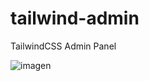 # tailwind-admin
TailwindCSS Admin Panel

![imagen](https://user-images.githubusercontent.com/20761166/62842009-88e22780-bc7c-11e9-8683-690860551bd6.png)

